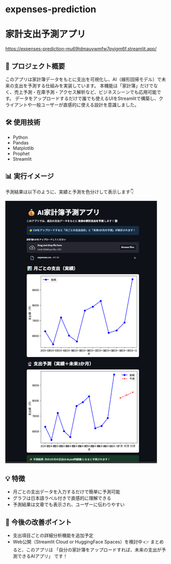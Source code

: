 # expenses-prediction
# 家計支出予測アプリ
https://expenses-prediction-mu69tdmauywmfw7pyigm6f.streamlit.app/

## 📌 プロジェクト概要
このアプリは家計簿データをもとに支出を可視化し、AI（線形回帰モデル）で未来の支出を予測する仕組みを実装しています。
本機能は「家計簿」だけでなく、売上予測・在庫予測・アクセス解析など、ビジネスシーンでも応用可能です。
データをアップロードするだけで誰でも使えるUIをStreamlitで構築し、クライアントや一般ユーザーが直感的に使える設計を意識しました。

## 🛠️ 使用技術
- Python
- Pandas
- Matplotlib
- Prophet
- Streamlit

## 📊 実行イメージ
予測結果は以下のように、実績と予測を色分けして表示します👇  

![予測グラフ](https://github.com/okita-maker/expenses-prediction/blob/57f376208bf050caabbc2d117f220348b96c1777/%E3%82%B9%E3%82%AF%E3%83%AA%E3%83%BC%E3%83%B3%E3%82%B7%E3%83%A7%E3%83%83%E3%83%88%202025-09-28%20232049.png)

## 💡 特徴
- 月ごとの支出データを入力するだけで簡単に予測可能  
- グラフは日本語ラベル付きで直感的に理解できる  
- 予測結果は文章でも表示され、ユーザーに伝わりやすい  

## 🚀 今後の改善ポイント
- 支出項目ごとの詳細分析機能を追加予定  
- Web公開（Streamlit Cloud or HuggingFace Spaces）を検討中
👉 まとめると、このアプリは 「自分の家計簿をアップロードすれば、未来の支出が予測できるAIアプリ」 です！
